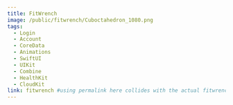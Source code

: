 ```yaml
---
title: FitWrench
image: /public/fitwrench/Cuboctahedron_1080.png
tags:
  - Login
  - Account
  - CoreData
  - Animations
  - SwiftUI
  - UIKit
  - Combine
  - HealthKit
  - CloudKit
link: fitwrench #using permalink here collides with the actual fitwrench page
---
```


<!-- Add any additional content for the project here -->
